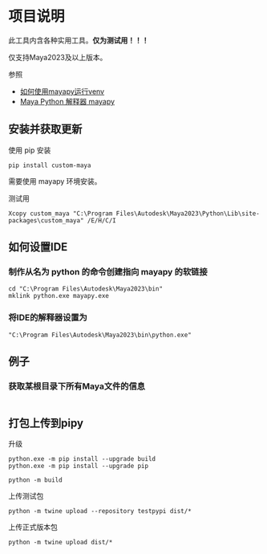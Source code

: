 # 项目说明

此工具内含各种实用工具。**仅为测试用！！！**

仅支持Maya2023及以上版本。


参照
* [如何使用mayapy运行venv](https://knowledge.autodesk.com/zh-hans/support/maya/learn-explore/caas/CloudHelp/cloudhelp/2023/CHS/Maya-Scripting/files/GUID-6AF99E9C-1473-481E-A144-357577A53717-htm.html)
* [Maya Python 解释器 mayapy](https://knowledge.autodesk.com/zh-hans/support/maya/learn-explore/caas/CloudHelp/cloudhelp/2023/CHS/Maya-Scripting/files/GUID-D64ACA64-2566-42B3-BE0F-BCE843A1702F-htm.html)


## 安装并获取更新

使用 pip 安装
```shell
pip install custom-maya
```

需要使用 mayapy 环境安装。

测试用
```shell
Xcopy custom_maya "C:\Program Files\Autodesk\Maya2023\Python\Lib\site-packages\custom_maya" /E/H/C/I
```


## 如何设置IDE


### 制作从名为 python 的命令创建指向 mayapy 的软链接

```shell
cd "C:\Program Files\Autodesk\Maya2023\bin"
mklink python.exe mayapy.exe
```

### 将IDE的解释器设置为
```
"C:\Program Files\Autodesk\Maya2023\bin\python.exe"
```




## 例子

### 获取某根目录下所有Maya文件的信息

```python

```





## 打包上传到pipy

升级
```shell
python.exe -m pip install --upgrade build
python.exe -m pip install --upgrade pip
```

```shell
python -m build
```

上传测试包
```shell
python -m twine upload --repository testpypi dist/*
```


上传正式版本包
```shell
python -m twine upload dist/*
```


